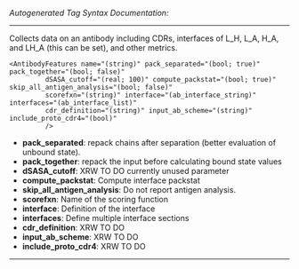 _Autogenerated Tag Syntax Documentation:_

---
Collects data on an antibody including CDRs, interfaces of L_H, L_A, H_A, and LH_A (this can be set), and other metrics.

```
<AntibodyFeatures name="(string)" pack_separated="(bool; true)" pack_together="(bool; false)"
         dSASA_cutoff="(real; 100)" compute_packstat="(bool; true)" skip_all_antigen_analysis="(bool; false)"
         scorefxn="(string)" interface="(ab_interface_string)" interfaces="(ab_interface_list)"
         cdr_definition="(string)" input_ab_scheme="(string)" include_proto_cdr4="(bool)"
         />
```

-   **pack_separated**: repack chains after separation (better evaluation of unbound state).
-   **pack_together**: repack the input before calculating bound state values
-   **dSASA_cutoff**: XRW TO DO currently unused parameter
-   **compute_packstat**: Compute interface packstat
-   **skip_all_antigen_analysis**: Do not report antigen analysis.
-   **scorefxn**: Name of the scoring function
-   **interface**: Definition of the interface
-   **interfaces**: Define multiple interface sections
-   **cdr_definition**: XRW TO DO
-   **input_ab_scheme**: XRW TO DO
-   **include_proto_cdr4**: XRW TO DO

---
